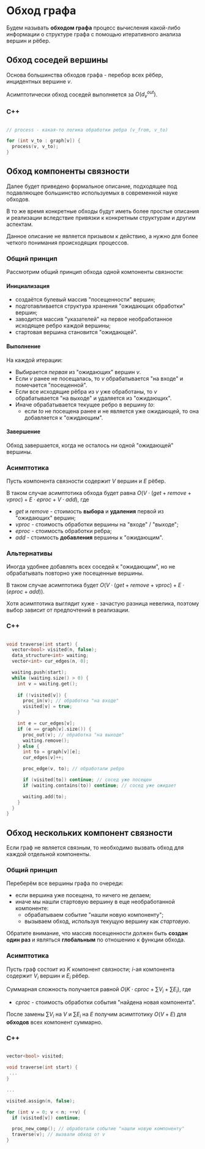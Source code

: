 # Обход графа

Будем называть **обходом графа** процесс вычисления какой-либо информации о структуре графа с помощью итеративного анализа вершин и рёбер.

## Обход соседей вершины

Основа большинства обходов графа - перебор всех рёбер, инцидентных вершине $v$.

Асимптотически обход соседей выполняется за $O(d^{out}_v)$.

### C++

```cpp

// process - какая-то логика обработки ребра (v_from, v_to)

for (int v_to : graph[v]) {
  process(v, v_to);
}

```

## Обход компоненты связности

Далее будет приведено формальное описание, подходящее под подавляющее большинство используемых в современной науке обходов.

В то же время конкретные обходы будут иметь более простые описания и реализации вследствие привязки к конкретным структурам и другим аспектам.

Данное описание не является призывом к действию, а нужно для более четкого понимания происходящих процессов.

### Общий принцип

Рассмотрим общий принцип обхода одной компоненты связности:

#### Инициализация

- создаётся булевый массив "посещенности" вершин;
- подготавливается структура хранения "ожидающих обработки" вершин;
- заводится массив "указателей" на первое необработанное исходящее ребро каждой вершины;
- стартовая вершина становится "ожидающей".

#### Выполнение

На каждой итерации:

- Выбирается *первая* из "ожидающих" вершин $v$.
- Если $v$ ранее не посещалась, то $v$ обрабатывается "на входе" и помечается "посещенной".
- Если все исходящие рёбра из $v$ уже обработаны, то $v$ обрабатывается "на выходе" и удаляется из "ожидающих".
- Иначе обрабатывается текущее ребро в вершину $to$:
  - если $to$ не посещена ранее и не является уже ожидающей, то она добавляется к "ожидающим".
  
#### Завершение

Обход завершается, когда не осталось ни одной "ожидающей" вершины.

### Асимптотика

Пусть компонента связности содержит $V$ вершин и $E$ рёбер.

В таком случае асимптотика обхода будет равна $O(V \cdot (get + remove + vproc) + E \cdot eproc + V \cdot add)$, где

- *get* и *remove* - стоимость **выбора** и **удаления** первой из "ожидающих" вершин;
- *vproc* - стоимость обработки вершины на "входе" / "выходе";
- *eproc* - стоимость обработки ребра;
- *add* - стоимость **добавления** вершины к "ожидающим".

### Альтернативы

Иногда удобнее добавлять всех соседей к "ожидающим", но не обрабатывать повторно уже посещенные вершины.

В таком случае асимптотика будет $O(V \cdot (get + remove + vproc) + E \cdot (eproc + add))$.

Хотя асимптотика выглядит хуже - зачастую разница невелика, поэтому выбор зависит от предпочтений в реализации.

### C++

```cpp

void traverse(int start) {
  vector<bool> visited(n, false);
  data_structure<int> waiting;
  vector<int> cur_edges(n, 0);

  waiting.push(start);
  while (waiting.size() > 0) {
    int v = waiting.get();
    
    if (!visited[v]) {
      proc_in(v); // обработка "на входе"
      visited[v] = true;
    }

    int e = cur_edges[v];
    if (e == graph[v].size()) {
      proc_out(v); // обработка "на выходе"
      waiting.remove();
    } else {
      int to = graph[v][e];
      cur_edges[v]++;

      proc_edge(v, to); // обработали ребро

      if (visited[to]) continue; // сосед уже посещен
      if (waiting.contains(to)) continue; // сосед уже ожидает

      waiting.add(to);      
    }
  }
}
```

## Обход нескольких компонент связности

Если граф не является связным, то необходимо вызвать обход для каждой отдельной компоненты.

### Общий принцип

Переберём все вершины графа по очереди:

- если вершина уже посещена, то ничего не делаем;
- иначе мы нашли стартовую вершину в еще необработанной компоненте:
  - обрабатываем событие "нашли новую компоненту";
  - вызываем обход, используя текущую вершину как *стартовую*.

Обратите внимание, что массив посещенности должен быть **создан один раз** и являться **глобальным** по отношению к функции обхода.

### Асимптотика

Пусть граф состоит из $K$ компонент связности; $i$-ая компонента содержит $V_i$ вершин и $E_i$ рёбер.

Суммарная сложность получается равной $O(K \cdot cproc + \sum{V_i} + \sum{E_i})$, где 

- *cproc* - стоимость обработки события "найдена новая компонента".

После замены $\sum{V_i}$ на $V$ и $\sum{E_i}$ на $E$ получим асимптотику $O(V + E)$ для **обходов** всех компонент суммарно.

### C++

```cpp

vector<bool> visited;

void traverse(int start) {
 ...
}

...

visited.assign(n, false);

for (int v = 0; v < n; ++v) {
  if (visited[v]) continue;

  proc_new_comp(); // обработали событие "нашли новую компоненту"
  traverse(v); // вызвали обход от v
}

```
